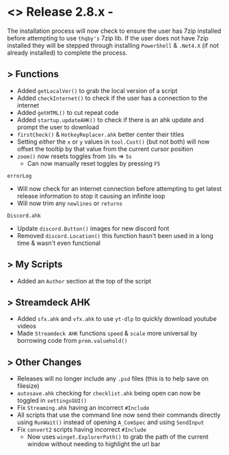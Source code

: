 # <> Release 2.8.x -
The installation process will now check to ensure the user has 7zip installed before attempting to use `thqby's` 7zip lib. If the user does not have 7zip installed they will be stepped through installing `PowerShell` & `.Net4.X` (if not already installed) to complete the process.

## > Functions
- Added `getLocalVer()` to grab the local version of a script
- Added `checkInternet()` to check if the user has a connection to the internet
- Added `getHTML()` to cut repeat code
- Added `startup.updateAHK()` to check if there is an ahk update and prompt the user to download
- `firstCheck()` & `HotkeyReplacer.ahk` better center their titles
- Setting *either* the `x` or `y` values in `tool.Cust()` (but not both) will now offset the tooltip by that value from the current cursor position
- `zoom()` now resets toggles from `10s` => `5s`
    - Can now manually reset toggles by pressing `F5`

`errorLog`
- Will now check for an internet connection before attempting to get latest release information to stop it causing an infinite loop
- Will now trim any `newlines` or `returns`

`Discord.ahk`
- Update `discord.Button()` images for new discord font
- Removed `discord.Location()` this function hasn't been used in a long time & wasn't even functional

## > My Scripts
- Added an `Author` section at the top of the script

## > Streamdeck AHK
- Added `sfx.ahk` and `vfx.ahk` to use `yt-dlp` to quickly download youtube videos
- Made `Streamdeck AHK` functions `speed` & `scale` more universal by borrowing code from `prem.valuehold()`

## > Other Changes
- Releases will no longer include any `.psd` files (this is to help save on filesize)
- `autosave.ahk` checking for `checklist.ahk` being open can now be toggled in `settingsGUI()`
- Fix `Streaming.ahk` having an incorrect `#Include`
- All scripts that use the command line now send their commands directly using `RunWait()` instead of opening `A_ComSpec` and using `SendInput`
- Fix `convert2` scripts having incorrect `#Include`
    - Now uses `winget.ExplorerPath()` to grab the path of the current window without needing to highlight the url bar